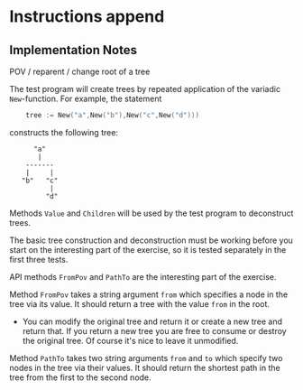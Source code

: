# Instructions append

## Implementation Notes

POV / reparent / change root of a tree
 
The test program will create trees by repeated application of the variadic
`New`-function. For example, the statement

 ```go 
     tree := New("a",New("b"),New("c",New("d")))
 ```

constructs the following tree:

```text
      "a"
       |
    -------
    |     |
   "b"   "c" 
          | 
         "d"
```

Methods `Value` and `Children` will be used by the test program to deconstruct
trees.

The basic tree construction and deconstruction must be working before you start
on the interesting part of the exercise, so it is tested separately in the first
three tests.

API methods `FromPov` and  `PathTo` are the interesting part of the exercise.
 
Method `FromPov` takes a string argument `from` which specifies a node in the
tree via its value. It should return a tree with the value `from` in the root.

- You can modify the original tree and return it or create a new tree and return
  that. If you return a new tree you are free to consume or destroy the original
  tree. Of course it's nice to leave it unmodified.

Method `PathTo` takes two string arguments `from` and `to` which specify two
nodes in the tree via their values. It should return the shortest path in the
tree from the first to the second node.
